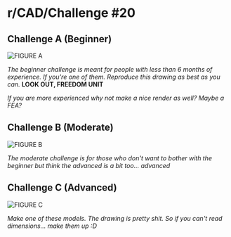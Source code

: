 # r/CAD/Challenge #20

## Challenge A (Beginner)

![FIGURE A](https://hackadaycom.files.wordpress.com/2013/12/engineeringdrawing.png)

*The beginner challenge is meant for people with less than 6 months of experience. If you're one of them. Reproduce this drawing as best as you can.* **LOOK OUT, FREEDOM UNIT**

*If you are more experienced why not make a nice render as well? Maybe a FEA?*

## Challenge B (Moderate)

![FIGURE B](http://creativecad.com.au/gallery/main/images/Pelican_Rudder_Dwg_2_1000.jpg)

*The moderate challenge is for those who don't want to bother with the beginner but think the advanced is a bit too... advanced*

## Challenge C (Advanced)

![FIGURE C](http://www.condoor.ca/Images/CAD/drawing.jpg)

*Make one of these models. The drawing is pretty shit. So if you can't read dimensions... make them up :D*